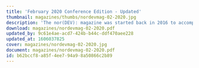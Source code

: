 ```yaml
---
title: 'February 2020 Conference Edition - Updated'
thumbnail: magazines/thumbs/nordevmag-02-2020.jpg
description: 'The nor(DEV): magazine was started back in 2016 to accompany our annual conference, nor(DEV):con. Our last edition was in Feb 2020, and we will now continue to deliver these articles to you, here, at norfolkdevelopers.com'
download: magazines/nordevmag-02-2020.pdf
updated_by: 9c61e4ae-acd7-424b-b44c-ddf470aee228
updated_at: 1606037825
cover: magazines/nordevmag-02-2020.jpg
document: magazines/nordevmag-02-2020.pdf
id: b62bccf8-a85f-4ee7-94a9-8a50866c2b89
---
```

